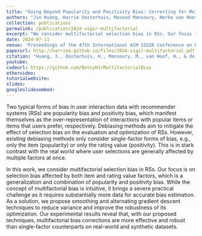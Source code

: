 ```yaml
---
title: "Going Beyond Popularity and Positivity Bias: Correcting for Multifactorial Bias in Recommender Systems"
authors: "Jin Huang, Harrie Oosterhuis, Masoud Mansoury, Herke van Hoof, and Maarten de Rijke"
collection: publications
permalink: /publication/2024-sigir-multifactorial
excerpt: "We consider multifactorial selection bias in RSs. Our focus is on selection bias affected by both item and rating value factors, which is a generalization and combination of popularity and positivity bias."
date: 2024-07-11
venue: 'Proceedings of the 47th International ACM SIGIR Conference on Research and Development in Information Retrieval. (SIGIR ’24)'
paperurl: http://harrieo.github.io/files/2024-sigir-multifactorial.pdf
citation: "Huang, J., Oosterhuis, H., Mansoury, M., van Hoof, H., & de Rijke, M. (2024, July). Going Beyond Popularity and Positivity Bias: Correcting for Multifactorial Bias in Recommender Systems. In Proceedings of the 47th International ACM SIGIR Conference on Research and Development in Information Retrieval (pp. 416-426)."
youtube: 
codeurl: https://github.com/BetsyHJ/MultifactorialBias
othervideo:
tutorialwebsite: 
slides: 
googleslidesembed: 
---
```


Two typical forms of bias in user interaction data with recommender systems (RSs) are popularity bias and positivity bias, which manifest themselves as the over-representation of interactions with popular items or items that users prefer, respectively. Debiasing methods aim to mitigate the effect of selection bias on the evaluation and optimization of RSs. However, existing debiasing methods only consider single-factor forms of bias, e.g., only the item (popularity) or only the rating value (positivity). This is in stark contrast with the real world where user selections are generally affected by multiple factors at once.

In this work, we consider multifactorial selection bias in RSs. Our focus is on selection bias affected by both item and rating value factors, which is a generalization and combination of popularity and positivity bias. While the concept of multifactorial bias is intuitive, it brings a severe practical challenge as it requires substantially more data for accurate bias estimation. As a solution, we propose smoothing and alternating gradient descent techniques to reduce variance and improve the robustness of its optimization. Our experimental results reveal that, with our proposed techniques, multifactorial bias corrections are more effective and robust than single-factor counterparts on real-world and synthetic datasets.

